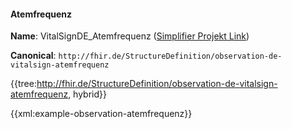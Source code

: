 #### Atemfrequenz

**Name**: VitalSignDE_Atemfrequenz ([Simplifier Projekt Link](https://simplifier.net/resolve?canonical=http://fhir.de/StructureDefinition/observation-de-vitalsign-atemfrequenz&scope=de.basisprofil.r4@1.6.0))

**Canonical**: `http://fhir.de/StructureDefinition/observation-de-vitalsign-atemfrequenz`

{{tree:http://fhir.de/StructureDefinition/observation-de-vitalsign-atemfrequenz, hybrid}}

{{xml:example-observation-atemfrequenz}}
